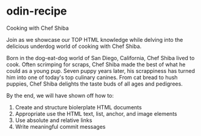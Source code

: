 # odin-recipe
Cooking with Chef Shiba

Join as we showcase our TOP HTML knowledge while delving into the delicious underdog world of cooking with Chef Shiba.

Born in the dog-eat-dog world of San Diego, California, Chef Shiba lived to cook. Often scrimping for scraps, Chef Shiba made the best of what he could as a young pup. Seven puppy years later, his scrappiness has turned him into one of today's top culinary canines. From cat bread to hush puppies, Chef Shiba delights the taste buds of all ages and pedigrees.

By the end, we will have shown off how to:
1. Create and structure biolerplate HTML documents
2. Appropriate use the HTML text, list, anchor, and image elements
3. Use absolute and relative links
4. Write meaningful commit messages